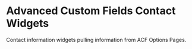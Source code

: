# Advanced Custom Fields Contact Widgets
Contact information widgets pulling information from ACF Options Pages.

